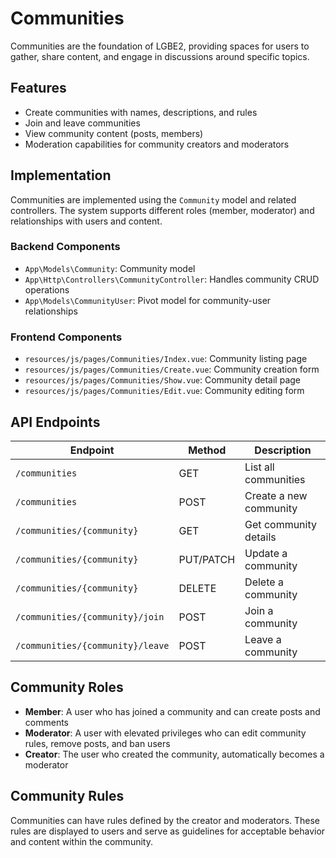 # Communities

Communities are the foundation of LGBE2, providing spaces for users to gather, share content, and engage in discussions around specific topics.

## Features

- Create communities with names, descriptions, and rules
- Join and leave communities
- View community content (posts, members)
- Moderation capabilities for community creators and moderators

## Implementation

Communities are implemented using the `Community` model and related controllers. The system supports different roles (member, moderator) and relationships with users and content.

### Backend Components

- `App\Models\Community`: Community model
- `App\Http\Controllers\CommunityController`: Handles community CRUD operations
- `App\Models\CommunityUser`: Pivot model for community-user relationships

### Frontend Components

- `resources/js/pages/Communities/Index.vue`: Community listing page
- `resources/js/pages/Communities/Create.vue`: Community creation form
- `resources/js/pages/Communities/Show.vue`: Community detail page
- `resources/js/pages/Communities/Edit.vue`: Community editing form

## API Endpoints

| Endpoint | Method | Description |
|----------|--------|-------------|
| `/communities` | GET | List all communities |
| `/communities` | POST | Create a new community |
| `/communities/{community}` | GET | Get community details |
| `/communities/{community}` | PUT/PATCH | Update a community |
| `/communities/{community}` | DELETE | Delete a community |
| `/communities/{community}/join` | POST | Join a community |
| `/communities/{community}/leave` | POST | Leave a community |

## Community Roles

- **Member**: A user who has joined a community and can create posts and comments
- **Moderator**: A user with elevated privileges who can edit community rules, remove posts, and ban users
- **Creator**: The user who created the community, automatically becomes a moderator

## Community Rules

Communities can have rules defined by the creator and moderators. These rules are displayed to users and serve as guidelines for acceptable behavior and content within the community.
